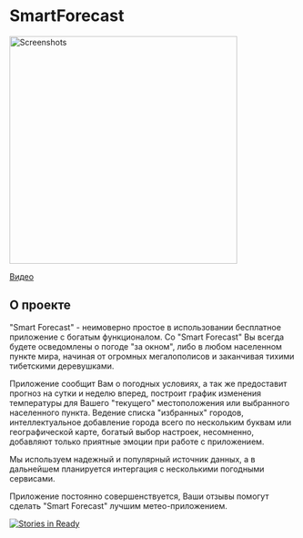 # SmartForecast

<image src="https://github.com/khasang/SmartForecast/blob/main-develop/Auxiliary_files/Google%20Play%20-%20%20publication/banner_r.png?raw=true" height=400 alt="Screenshots"/>

[Видео](http://www.youtube.com/watch?v=WA4Y93X6yL8)

## О проекте

"Smart Forecast" - неимоверно простое в использовании бесплатное приложение с богатым функционалом. Со "Smart Forecast" Вы всегда будете осведомлены о погоде "за окном", либо в любом населенном пункте мира, начиная от огромных мегалополисов и заканчивая тихими тибетскими деревушками.

Приложение сообщит Вам о погодных условиях, а так же предоставит прогноз на сутки и неделю вперед, построит график изменения температуры для Вашего "текущего" местоположения или выбранного населенного пункта. Ведение списка "избранных" городов, интеллектуальное добавление города всего по нескольким буквам или географической карте, богатый выбор настроек, несомненно, добавляют только приятные эмоции при работе с приложением.

Мы используем надежный и популярный источник данных, а в дальнейшем планируется интергация с несколькими погодными сервисами.

Приложение постоянно совершенствуется, Ваши отзывы помогут сделать "Smart Forecast" лучшим метео-приложением.


[![Stories in Ready](https://badge.waffle.io/khasang/SmartForecast.png?label=ready&title=Ready)](http://waffle.io/khasang/SmartForecast)

